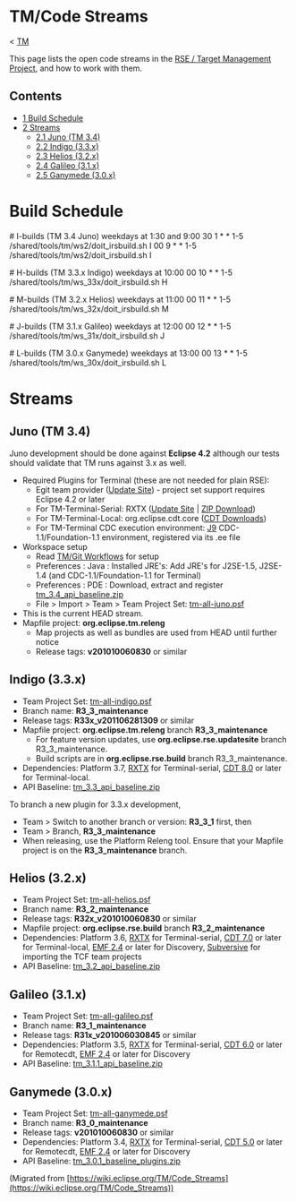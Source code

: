

TM/Code Streams
===============

< [TM](/TM "TM")

This page lists the open code streams in the [RSE / Target Management Project](https://www.eclipse.org/tm), and how to work with them.

Contents
--------

*   [1 Build Schedule](#Build-Schedule)
*   [2 Streams](#Streams)
    *   [2.1 Juno (TM 3.4)](#Juno-.28TM-3.4.29)
    *   [2.2 Indigo (3.3.x)](#Indigo-.283.3.x.29)
    *   [2.3 Helios (3.2.x)](#Helios-.283.2.x.29)
    *   [2.4 Galileo (3.1.x)](#Galileo-.283.1.x.29)
    *   [2.5 Ganymede (3.0.x)](#Ganymede-.283.0.x.29)

Build Schedule
==============

\# I-builds (TM 3.4 Juno) weekdays at 1:30 and 9:00
30 1 * * 1-5    /shared/tools/tm/ws2/doit_irsbuild.sh I
00 9 * * 1-5    /shared/tools/tm/ws2/doit_irsbuild.sh I

\# H-builds (TM 3.3.x Indigo) weekdays at 10:00
00 10 * * 1-5   /shared/tools/tm/ws\_33x/doit\_irsbuild.sh H

\# M-builds (TM 3.2.x Helios) weekdays at 11:00
00 11 * * 1-5   /shared/tools/tm/ws\_32x/doit\_irsbuild.sh M

\# J-builds (TM 3.1.x Galileo) weekdays at 12:00
00 12 * * 1-5   /shared/tools/tm/ws\_31x/doit\_irsbuild.sh J

\# L-builds (TM 3.0.x Ganymede) weekdays at 13:00
00 13 * * 1-5   /shared/tools/tm/ws\_30x/doit\_irsbuild.sh L

Streams
=======

Juno (TM 3.4)
-------------

Juno development should be done against **Eclipse 4.2** although our tests should validate that TM runs against 3.x as well.

*   Required Plugins for Terminal (these are not needed for plain RSE):
    *   Egit team provider ([Update Site](http://download.eclipse.org/egit/updates)) \- project set support requires Eclipse 4.2 or later
    *   For TM-Terminal-Serial: RXTX ([Update Site](http://rxtx.qbang.org/eclipse/) | [ZIP Download](http://rxtx.qbang.org/eclipse/downloads/))
    *   For TM-Terminal-Local: org.eclipse.cdt.core ([CDT Downloads](http://eclipse.org/cdt/downloads.php))
    *   For TM-Terminal CDC execution environment: [J9](/J9 "J9") CDC-1.1/Foundation-1.1 environment, registered via its .ee file
*   Workspace setup
    *   Read [TM/Git Workflows](/TM/Git_Workflows "TM/Git Workflows") for setup
    *   Preferences : Java : Installed JRE's: Add JRE's for J2SE-1.5, J2SE-1.4 (and CDC-1.1/Foundation-1.1 for Terminal)
    *   Preferences : PDE : Download, extract and register [tm\_3.4\_api_baseline.zip](http://archive.eclipse.org/tm/downloads/tm_3.4_api_baseline.zip)
    *   File > Import > Team > Team Project Set: [tm-all-juno.psf](https://www.eclipse.org/tm/development/tm-all-juno.psf)
*   This is the current HEAD stream.
*   Mapfile project: **org.eclipse.tm.releng**
    *   Map projects as well as bundles are used from HEAD until further notice
    *   Release tags: **v201010060830** or similar

Indigo (3.3.x)
--------------

*   Team Project Set: [tm-all-indigo.psf](https://www.eclipse.org/tm/development/tm-all-indigo.psf)
*   Branch name: **R3\_3\_maintenance**
*   Release tags: **R33x_v201106281309** or similar
*   Mapfile project: **org.eclipse.tm.releng** branch **R3\_3\_maintenance**
    *   For feature version updates, use **org.eclipse.rse.updatesite** branch R3\_3\_maintenance.
    *   Build scripts are in **org.eclipse.rse.build** branch R3\_3\_maintenance.
*   Dependencies: Platform 3.7, [RXTX](http://rxtx.qbang.org/eclipse/downloads/) for Terminal-serial, [CDT 8.0](http://eclipse.org/cdt/downloads.php) or later for Terminal-local.
*   API Baseline: [tm\_3.3\_api_baseline.zip](http://archive.eclipse.org/tm/downloads/tm_3.3_api_baseline.zip)

To branch a new plugin for 3.3.x development,

*   Team > Switch to another branch or version: **R3\_3\_1** first, then
*   Team > Branch, **R3\_3\_maintenance**
*   When releasing, use the Platform Releng tool. Ensure that your Mapfile project is on the **R3\_3\_maintenance** branch.

Helios (3.2.x)
--------------

*   Team Project Set: [tm-all-helios.psf](https://www.eclipse.org/tm/development/tm-all-helios.psf)
*   Branch name: **R3\_2\_maintenance**
*   Release tags: **R32x_v201010060830** or similar
*   Mapfile project: **org.eclipse.rse.build** branch **R3\_2\_maintenance**
*   Dependencies: Platform 3.6, [RXTX](http://rxtx.qbang.org/eclipse/downloads/) for Terminal-serial, [CDT 7.0](http://download.eclipse.org/tools/cdt/builds/) or later for Terminal-local, [EMF 2.4](https://www.eclipse.org/modeling/emf/downloads/?project=emf) or later for Discovery, [Subversive](http://eclipse.org/subversive/) for importing the TCF team projects
*   API Baseline: [tm\_3.2\_api_baseline.zip](http://archive.eclipse.org/tm/downloads/tm_3.2_api_baseline.zip)

Galileo (3.1.x)
---------------

*   Team Project Set: [tm-all-galileo.psf](https://www.eclipse.org/tm/development/tm-all-galileo.psf)
*   Branch name: **R3\_1\_maintenance**
*   Release tags: **R31x_v201006030845** or similar
*   Dependencies: Platform 3.5, [RXTX](http://rxtx.qbang.org/eclipse/downloads/) for Terminal-serial, [CDT 6.0](http://download.eclipse.org/tools/cdt/builds/) or later for Remotecdt, [EMF 2.4](https://www.eclipse.org/modeling/emf/downloads/?project=emf) or later for Discovery
*   API Baseline: [tm\_3.1.1\_api_baseline.zip](http://archive.eclipse.org/tm/downloads/tm_3.1.1_api_baseline.zip)

Ganymede (3.0.x)
----------------

*   Team Project Set: [tm-all-ganymede.psf](https://www.eclipse.org/tm/development/tm-all-ganymede.psf)
*   Branch name: **R3\_0\_maintenance**
*   Release tags: **v201010060830** or similar
*   Dependencies: Platform 3.4, [RXTX](http://rxtx.qbang.org/eclipse/downloads/) for Terminal-serial, [CDT 5.0](http://download.eclipse.org/tools/cdt/builds/) or later for Remotecdt, [EMF 2.4](https://www.eclipse.org/modeling/emf/downloads/?project=emf) or later for Discovery
*   API Baseline: [tm\_3.0.1\_baseline_plugins.zip](http://archive.eclipse.org/tm/downloads/tm_3.0.1_baseline_plugins.zip)


(Migrated from [https://wiki.eclipse.org/TM/Code_Streams](https://wiki.eclipse.org/TM/Code_Streams))